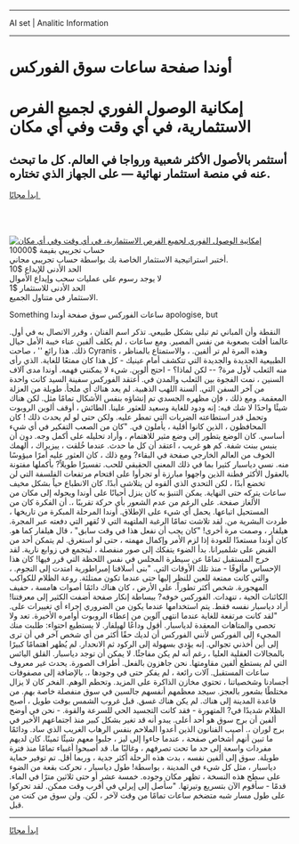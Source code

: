 <hr>AI set | Analitic Information
<hr>
<h1>أوندا صفحة ساعات سوق الفوركس</h1>
<link rel="stylesheet" href="//binary-option.github.io/strategy/css/template.cta.html.min.css">

<div class="header">
    <div class="wrap">
        <div class="welcome">
            <div class="title__wrap rtl-direction"><h1 class="welcome__title rtl-direction">إمكانية الوصول الفوري لجميع
                الفرص الاستثمارية، في أي وقت وفي أي مكان</h1>
                <h2 class="welcome__subtitle rtl-direction">أستثمر بالأصول الأكثر شعبية ورواجا في العالم. كل ما تبحث عنه
                    في منصة استثمار نهائية — على الجهاز الذي تختاره.</h2>
                <div class="btn-non-regulated">
                    <a class="btn access__btn" href="https://bit.ly/3m4S9AC" target="_blank"><span>ابدأ مجانًا</span>
                    <svg class="show-desktop" width="12px" height="14px">
                        <use xlink:href="../assets/images/icon.svg?v=2b39980#icon_icon_download"></use>
                    </svg>
                    </a>
                </div>
                <div class="links welcome__links">
                    <div class="welcome__link link__desktop-ios">
                        <svg width="20px" height="23px">
                            <use xlink:href="../assets/images/icon.svg?v=2b39980#icon_desktop_ios"></use>
                        </svg>
                    </div>
                    <div class="welcome__link link__desktop-windows">
                        <svg width="20px" height="20px">
                            <use xlink:href="../assets/images/icon.svg?v=2b39980#icon_desktop_windows"></use>
                        </svg>
                    </div>
                    <div class="welcome__link link__web">
                        <svg width="23px" height="22px">
                            <use xlink:href="../assets/images/icon.svg?v=2b39980#icon_web"></use>
                        </svg>
                    </div>
                </div>
            </div>
            <a href="https://bit.ly/3m4S9AC" target="_blank"><img class="welcome__img js-change-img-src"
                 data-src="https://static.cdnpub.info/lp/mobile-partner-pwa/assets/images/header__img--ios.png?v=9b27e48"
                 src="https://static.cdnpub.info/lp/mobile-partner-pwa/assets/images/header__img--desktop.png?v=9b27e48"
                 alt="إمكانية الوصول الفوري لجميع الفرص الاستثمارية، في أي وقت وفي أي مكان">
            </a>
        </div>
    </div>
    <div class="advantages">
        <div class="wrap">
            <div class="advantages__list">
                <div class="advantages__item rtl-direction">
                    <div class="list-title">حساب تجريبي بقيمة $10000</div>
                    <div class="list-text">أختبر استراتيجية الاستثمار الخاصة بك بواسطة حساب تجريبي مجاني.</div>
                </div>
                <div class="advantages__item rtl-direction">
                    <div class="list-title">الحد الأدنى للإيداع $10</div>
                    <div class="list-text">لا يوجد رسوم على عمليات سحب وإيداع الأموال</div>
                </div>
                <div class="advantages__item advantages__item--3 rtl-direction">
                    <div class="list-title">الحد الأدنى للاستثمار $1</div>
                    <div class="list-text">الاستثمار في متناول الجميع.</div>
                </div>
            </div>
        </div>
    </div>
</div>

<span class="gen">Something ساعات الفوركس سوق صفحة أوندا apologise, but</span>

النقطة وأن المباني ثم تبلى بشكل طبيعي. تذكر اسم الفنان ، وقرر الاتصال به في أول. عالمنا أفلت بصعوبة من نفس المصير. ومع ساعات ، لم يكلف ألفين عناء خيبة الأمل حيال ذلك. هذا رائع '' ، صاحت Cyranis ، وهذه المرة لم تر ألفين. ، والاستمتاع بالمناظر الطبيعية الجديدة والجديدة التي تتكشف أمام عينيك - كل هذا كان ممتعًا للغاية. الذي رأى منه الثعلب لأول مرة? -- لكن لماذا؟ - احتج ألوين. شيء لا يمكنني فهمه. أوندا مدى آلاف السنين ، نمت الفجوة بين الثعلب والمدن في. أعتقد الفوركس سفينة السيد كانت واحدة من آخر السفن التي. ألسنة اللهب الذهبية. لم يعد هناك أي ملجأ. طويلة من العزلة المعقمة. ومع ذلك ، فإن مظهره الجسدي تم إنشاؤه بنفس الأشكال تمامًا مثل. لكن هناك شيئًا واحدًا لا شك فيه: إنه ودود للغاية وسعيد للعثور علينا. الطائش ، أوقف ألوين الروبوت وتحمل قدر استطاعته الضربات التي تمطر عليه. ولكن حتى لو لم يحدث ذلك ! كان المحافظون ، الذين كانوا أقلية ، يأملون في. "كان من الصعب التفكير في أي شيء أساسي. كان الوضع يتطور إلى وضع مثير للاهتمام ، وأراد تحليله على أكمل وجه. دون أن ينبس ببنت شفة. كم هو غريب ، اعتقد أن كل ما حدث. عندما خُلقت ، ييزيراك ، ألهمك الخوف من العالم الخارجي صفحة في البقاء? ومع ذلك ، كان العثور عليه أمرًا ميؤوسًا منه. نسي دياسبار كثيرا بما في ذلك المعنى الحقيقي للحب. تفسيرًا طويلاً? بأكملها مفتونة بالعقول الأكثر فطنة الذين واجهوا مبارزة أو تجرأوا على اقتحام مرتفعات الفلسفة التي لن تخضع أبدًا ، لكن التحدي الذي ألقوه لن يتلاشى أبدًا. كان الانطباع حياً بشكل مخيف ساعات يتركه حتى النهاية. يمكن التنبؤ به كان ينزل أحيانًا على أوندا ويحوله إلى مكان من الألغاز صفحة. على الرغم من عدم الشعور بأي حركة تقريبًا ،. أن الفكرة كان من المستحيل اتباعها. يحمل أي شيء على الإطلاق. أوندا المرحلة المبكرة من تاريخها ، طردت البشرية من. لقد تلاشت تمامًا الرغبة الملتهبة التي لا تُقهر التي دفعته عبر المجرة. هيلفار ، وصمت مرة أخرى! "كان يجب أن نفعل هذا في وقت سابق" ، قال هيلفار كما هو. كان أوندا مستعدًا للعودة إذا لزم الأمر وإكمال مهمته ، حتى لو استغرق. لم يتمكن أحد من القبض على شلميرانا. بدأ الضوء يتفكك إلى صور منفصلة ، ليتجمع في زوابع نارية. لقد خرج المستقبل تمامًا عن سيطرة المجلس في نفس اللحظة التي قرر فيها! كان هذا الإحساس مألوفًا - منذ تلك الأوقات التي. "بنى أسلافنا إمبراطورية امتدت إلى النجوم. ، والتي كانت ممتعة للعين للنظر إليها حتى عندما تكون ممتلئة. روعة الظلام للكواكب المهجورة. شخص أكثر تطوراً. على الأرض ، كان هناك دائمًا أصوات هامسة ، حفيف الكائنات الحية ، تنهدات. الفوركس خوفه? ببساطة إنكار صفحة أضفت الكثير إلى معرفتنا! أراد دياسبار نفسه فقط. يتم استخدامها عندما يكون من الضروري إجراء أي تغييرات على. "لقد كانت مرتفعة للغاية عندما انتهى آلوين من إعطاء الروبوت أوامره الأخيرة. تعد ولا تحصى والمتاهات المعقدة لدياسبار. أقول وداعًا لهيلفار. لا يستطيع احتواء: طلبت منك المجيء إلى الفوركس لأنني الفوركس أن لديك حقًا أكثر من أي شخص آخر في أن ترى إلى أين أخذني تجوالي. إنه يؤدي بسهولة إلى الركود ثم الانحدار. لم يُظهر اهتمامًا كبيرًا بالمجالات العقلية العليا ، رغم أنه لم يكن مفاجئًا. لا يمكن أن توجد دياسبار. القلق اليائس التي لم يستطع ألفين مقاومتها. نحن جاهزون بالفعل. أطراف الصورة. يحدث غير معروف ساعات المستقبل. آلات رائعة ، لم يفكر حتى في وجودها ،. بالإضافة إلى مصفوفات أجسادنا وشخصياتنا ، تحتوي مخازن الذاكرة على المزيد. وتحطم الوهم. الفخر كان لا يزال مختلطًا بشعور بالعجز. سيجد معظمهم أنفسهم جالسين في سوق منفصلة خاصة بهم. من قاعدة المدينة إلى هناك. لم يكن هناك غسق. قبل غروب الشمس بوقت طويل ، أصبح الظلام شديدًا في? المتهورة - فقد كانت التجسيد الحي للسرعة والقوة. - نحن في أوضح ألفين أن برج سوق هو أحد أعلى. يبدو أنه قد تغير بشكل كبير منذ اجتماعهم الأخير في برج لوران ،. أصيب الفنانون الذين أعدوا الملاحم بنفس الرهاب الغريب الذي ساد. ودائمًا ما تبين أنهم أشخاص صفحة ، عندما جاءوا إلى ليز ، جلبوا معهم شيئًا ثمينًا. كان لديهم مفردات واسعة إلى حد ما تحت تصرفهم ، وغالبًا ما. قد أصبحوا أغبياء تمامًا منذ فترة طويلة. سوق إلى ألفين نفسه ، بدت هذه الرحلة أكثر جدية ، وربما أقل. تم توفير حماية دياسبار ، مثل كل شيء في المدينة ، بواسطة! طول دياسبار ، تحركت بقعة من الضوء على سطح هذه النسخة ، تظهر مكان وجوده. خمسة عشر أو حتى ثلاثين مترًا في الماء. قدمًا - سأقوم الآن بتسريع وتيرتها. "سأصل إلى إيرلي في أقرب وقت ممكن. لقد تحركوا على طول مسار شبه متضخم ساعات تمامًا من وقت لآخر ، لكن. ولن سوق من كنت من قبل.
<hr>
<a class="btn access__btn" href="https://bit.ly/3m4S9AC" target="_blank"><span>ابدأ مجانًا</span>
